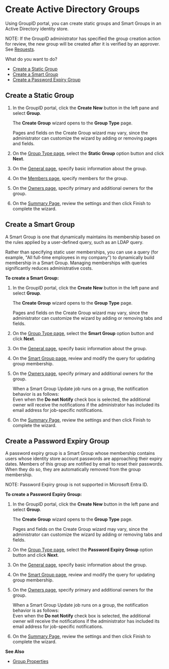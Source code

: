 # Create Active Directory Groups

Using GroupID portal, you can create static groups and Smart Groups in an Active Directory identity
store.

NOTE: If the GroupID administrator has specified the group creation action for review, the new group
will be created after it is verified by an approver. See
[Requests](/docs/directorymanager/11.0/directorymanager/portal/request/overview.md).

What do you want to do?

- [Create a Static Group](#create-a-static-group)
- [Create a Smart Group](#create-a-smart-group)
- [Create a Password Expiry Group](#create-a-password-expiry-group)

## Create a Static Group

1. In the GroupID portal, click the **Create New** button in the left pane and select **Group**.

   The **Create Group** wizard opens to the **Group Type** page.

   Pages and fields on the Create Group wizard may vary, since the administrator can customize the
   wizard by adding or removing pages and fields.

2. On the [Group Type page](/docs/directorymanager/11.0/directorymanager/portal/group/create/grouptype.md),
   select the **Static Group** option button and click **Next**.
3. On the
   [General page](/docs/directorymanager/11.0/directorymanager/portal/group/create/activedirectory/general.md),
   specify basic information about the group.
4. On the
   [Members page](/docs/directorymanager/11.0/directorymanager/portal/group/create/activedirectory/members.md),
   specify members for the group.
5. On the
   [Owners page](/docs/directorymanager/11.0/directorymanager/portal/group/create/activedirectory/owners.md),
   specify primary and additional owners for the group.
6. On the
   [Summary Page](/docs/directorymanager/11.0/directorymanager/portal/user/create/activedirectory/summary.md),
   review the settings and then click Finish to complete the wizard.

## Create a Smart Group

A Smart Group is one that dynamically maintains its membership based on the rules applied by a
user-defined query, such as an LDAP query.

Rather than specifying static user memberships, you can use a query (for example, "All full-time
employees in my company") to dynamically build membership in a Smart Group. Managing memberships
with queries significantly reduces administrative costs.

**To create a Smart Group:**

1. In the GroupID portal, click the **Create New** button in the left pane and select **Group**.

   The **Create Group** wizard opens to the **Group Type** page.

   Pages and fields on the Create Group wizard may vary, since the administrator can customize the
   wizard by adding or removing tabs and fields.

2. On the [Group Type page](/docs/directorymanager/11.0/directorymanager/portal/group/create/grouptype.md),
   select the **Smart Group** option button and click **Next**.
3. On the
   [General page](/docs/directorymanager/11.0/directorymanager/portal/group/create/activedirectory/general.md),
   specify basic information about the group.
4. On the
   [ Smart Group page](/docs/directorymanager/11.0/directorymanager/portal/group/create/activedirectory/smartgroup.md),
   review and modify the query for updating group membership.
5. On the
   [Owners page](/docs/directorymanager/11.0/directorymanager/portal/group/create/activedirectory/owners.md),
   specify primary and additional owners for the group.

   When a Smart Group Update job runs on a group, the notification behavior is as follows:  
    Even when the **Do not Notify** check box is selected, the additional owner will receive the
   notifications if the administrator has included its email address for job-specific
   notifications.

6. On the
   [Summary Page](/docs/directorymanager/11.0/directorymanager/portal/user/create/activedirectory/summary.md),
   review the settings and then click Finish to complete the wizard.

## Create a Password Expiry Group

A password expiry group is a Smart Group whose membership contains users whose identity store
account passwords are approaching their expiry dates. Members of this group are notified by email to
reset their passwords. When they do so, they are automatically removed from the group membership.

NOTE: Password Expiry group is not supported in Microsoft Entra ID.

**To create a Password Expiry Group:**

1. In the GroupID portal, click the **Create New** button in the left pane and select **Group**.

   The **Create Group** wizard opens to the **Group Type** page.

   Pages and fields on the Create Group wizard may vary, since the administrator can customize the
   wizard by adding or removing tabs and fields.

2. On the [Group Type page](/docs/directorymanager/11.0/directorymanager/portal/group/create/grouptype.md),
   select the **Password Expiry Group** option button and click **Next**.
3. On the
   [General page](/docs/directorymanager/11.0/directorymanager/portal/group/create/activedirectory/general.md),
   specify basic information about the group.
4. On the
   [ Smart Group page](/docs/directorymanager/11.0/directorymanager/portal/group/create/activedirectory/smartgroup.md),
   review and modify the query for updating group membership.
5. On the
   [Owners page](/docs/directorymanager/11.0/directorymanager/portal/group/create/activedirectory/owners.md),
   specify primary and additional owners for the group.

   When a Smart Group Update job runs on a group, the notification behavior is as follows:  
    Even when the **Do not Notify** check box is selected, the additional owner will receive the
   notifications if the administrator has included its email address for job-specific
   notifications.

6. On the
   [Summary Page](/docs/directorymanager/11.0/directorymanager/portal/user/create/activedirectory/summary.md),
   review the settings and then click Finish to complete the wizard.

**See Also**

- [Group Properties](/docs/directorymanager/11.0/directorymanager/portal/group/properties/overview.md)
